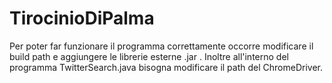# TirocinioDiPalma

Per poter far funzionare il programma correttamente occorre modificare il build path e aggiungere le librerie esterne .jar . 
Inoltre all'interno del programma TwitterSearch.java bisogna modificare il path del ChromeDriver.
